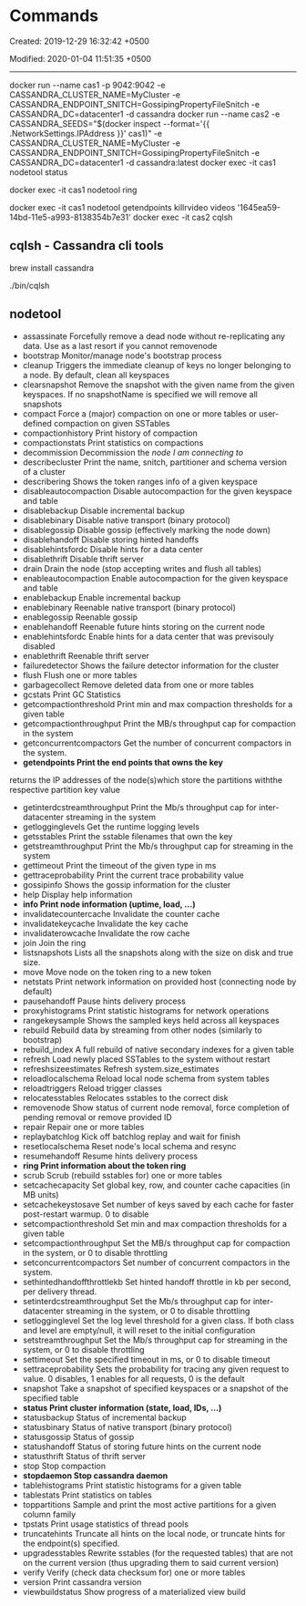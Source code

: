 # Commands

Created: 2019-12-29 16:32:42 +0500

Modified: 2020-01-04 11:51:35 +0500

---

docker run --name cas1 -p 9042:9042 -e CASSANDRA_CLUSTER_NAME=MyCluster -e CASSANDRA_ENDPOINT_SNITCH=GossipingPropertyFileSnitch -e CASSANDRA_DC=datacenter1 -d cassandra
docker run --name cas2 -e CASSANDRA_SEEDS="$(docker inspect --format='{{ .NetworkSettings.IPAddress }}' cas1)" -e CASSANDRA_CLUSTER_NAME=MyCluster -e CASSANDRA_ENDPOINT_SNITCH=GossipingPropertyFileSnitch -e CASSANDRA_DC=datacenter1 -d cassandra:latest
docker exec -it cas1 nodetool status

docker exec -it cas1 nodetool ring

docker exec -it cas1 nodetool getendpoints killrvideo videos '1645ea59-14bd-11e5-a993-8138354b7e31'
docker exec -it cas2 cqlsh
## cqlsh - Cassandra cli tools

brew install cassandra

./bin/cqlsh
## nodetool
-   assassinate Forcefully remove a dead node without re-replicating any data. Use as a last resort if you cannot removenode
-   bootstrap Monitor/manage node's bootstrap process
-   cleanup Triggers the immediate cleanup of keys no longer belonging to a node. By default, clean all keyspaces
-   clearsnapshot Remove the snapshot with the given name from the given keyspaces. If no snapshotName is specified we will remove all snapshots
-   compact Force a (major) compaction on one or more tables or user-defined compaction on given SSTables
-   compactionhistory Print history of compaction
-   compactionstats Print statistics on compactions
-   decommission Decommission the *node I am connecting to*
-   describecluster Print the name, snitch, partitioner and schema version of a cluster
-   describering Shows the token ranges info of a given keyspace
-   disableautocompaction Disable autocompaction for the given keyspace and table
-   disablebackup Disable incremental backup
-   disablebinary Disable native transport (binary protocol)
-   disablegossip Disable gossip (effectively marking the node down)
-   disablehandoff Disable storing hinted handoffs
-   disablehintsfordc Disable hints for a data center
-   disablethrift Disable thrift server
-   drain Drain the node (stop accepting writes and flush all tables)
-   enableautocompaction Enable autocompaction for the given keyspace and table
-   enablebackup Enable incremental backup
-   enablebinary Reenable native transport (binary protocol)
-   enablegossip Reenable gossip
-   enablehandoff Reenable future hints storing on the current node
-   enablehintsfordc Enable hints for a data center that was previsouly disabled
-   enablethrift Reenable thrift server
-   failuredetector Shows the failure detector information for the cluster
-   flush Flush one or more tables
-   garbagecollect Remove deleted data from one or more tables
-   gcstats Print GC Statistics
-   getcompactionthreshold Print min and max compaction thresholds for a given table
-   getcompactionthroughput Print the MB/s throughput cap for compaction in the system
-   getconcurrentcompactors Get the number of concurrent compactors in the system.
-   **getendpoints Print the end points that owns the key**

returns the IP addresses of the node(s)which store the partitions withthe respective partition key value
-   getinterdcstreamthroughput Print the Mb/s throughput cap for inter-datacenter streaming in the system
-   getlogginglevels Get the runtime logging levels
-   getsstables Print the sstable filenames that own the key
-   getstreamthroughput Print the Mb/s throughput cap for streaming in the system
-   gettimeout Print the timeout of the given type in ms
-   gettraceprobability Print the current trace probability value
-   gossipinfo Shows the gossip information for the cluster
-   help Display help information
-   **info Print node information (uptime, load, ...)**
-   invalidatecountercache Invalidate the counter cache
-   invalidatekeycache Invalidate the key cache
-   invalidaterowcache Invalidate the row cache
-   join Join the ring
-   listsnapshots Lists all the snapshots along with the size on disk and true size.
-   move Move node on the token ring to a new token
-   netstats Print network information on provided host (connecting node by default)
-   pausehandoff Pause hints delivery process
-   proxyhistograms Print statistic histograms for network operations
-   rangekeysample Shows the sampled keys held across all keyspaces
-   rebuild Rebuild data by streaming from other nodes (similarly to bootstrap)
-   rebuild_index A full rebuild of native secondary indexes for a given table
-   refresh Load newly placed SSTables to the system without restart
-   refreshsizeestimates Refresh system.size_estimates
-   reloadlocalschema Reload local node schema from system tables
-   reloadtriggers Reload trigger classes
-   relocatesstables Relocates sstables to the correct disk
-   removenode Show status of current node removal, force completion of pending removal or remove provided ID
-   repair Repair one or more tables
-   replaybatchlog Kick off batchlog replay and wait for finish
-   resetlocalschema Reset node's local schema and resync
-   resumehandoff Resume hints delivery process
-   **ring Print information about the token ring**
-   scrub Scrub (rebuild sstables for) one or more tables
-   setcachecapacity Set global key, row, and counter cache capacities (in MB units)
-   setcachekeystosave Set number of keys saved by each cache for faster post-restart warmup. 0 to disable
-   setcompactionthreshold Set min and max compaction thresholds for a given table
-   setcompactionthroughput Set the MB/s throughput cap for compaction in the system, or 0 to disable throttling
-   setconcurrentcompactors Set number of concurrent compactors in the system.
-   sethintedhandoffthrottlekb Set hinted handoff throttle in kb per second, per delivery thread.
-   setinterdcstreamthroughput Set the Mb/s throughput cap for inter-datacenter streaming in the system, or 0 to disable throttling
-   setlogginglevel Set the log level threshold for a given class. If both class and level are empty/null, it will reset to the initial configuration
-   setstreamthroughput Set the Mb/s throughput cap for streaming in the system, or 0 to disable throttling
-   settimeout Set the specified timeout in ms, or 0 to disable timeout
-   settraceprobability Sets the probability for tracing any given request to value. 0 disables, 1 enables for all requests, 0 is the default
-   snapshot Take a snapshot of specified keyspaces or a snapshot of the specified table
-   **status Print cluster information (state, load, IDs, ...)**
-   statusbackup Status of incremental backup
-   statusbinary Status of native transport (binary protocol)
-   statusgossip Status of gossip
-   statushandoff Status of storing future hints on the current node
-   statusthrift Status of thrift server
-   stop Stop compaction
-   **stopdaemon Stop cassandra daemon**
-   tablehistograms Print statistic histograms for a given table
-   tablestats Print statistics on tables
-   toppartitions Sample and print the most active partitions for a given column family
-   tpstats Print usage statistics of thread pools
-   truncatehints Truncate all hints on the local node, or truncate hints for the endpoint(s) specified.
-   upgradesstables Rewrite sstables (for the requested tables) that are not on the current version (thus upgrading them to said current version)
-   verify Verify (check data checksum for) one or more tables
-   version Print cassandra version
-   viewbuildstatus Show progress of a materialized view build
